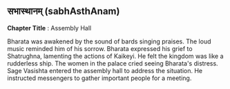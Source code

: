 ## सभास्थानम् (sabhAsthAnam)
**Chapter Title** : Assembly Hall

Bharata was awakened by the sound of bards singing praises. The loud music reminded him of his sorrow. Bharata expressed his grief to Shatrughna, lamenting the actions of Kaikeyi. He felt the kingdom was like a rudderless ship. The women in the palace cried seeing Bharata's distress. Sage Vasishta entered the assembly hall to address the situation. He instructed messengers to gather important people for a meeting.